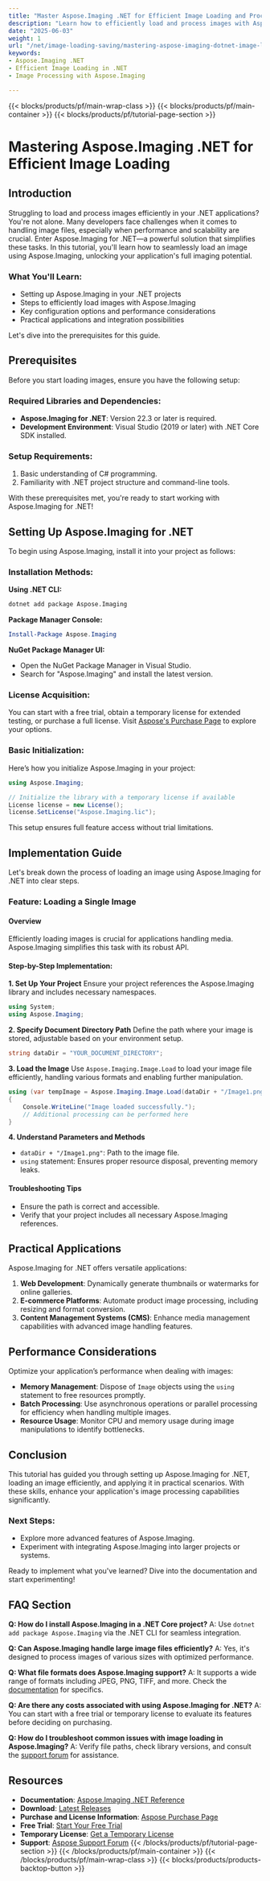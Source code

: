 ```yaml
---
title: "Master Aspose.Imaging .NET for Efficient Image Loading and Processing in Your Applications"
description: "Learn how to efficiently load and process images with Aspose.Imaging for .NET, enhancing your application's performance and scalability."
date: "2025-06-03"
weight: 1
url: "/net/image-loading-saving/mastering-aspose-imaging-dotnet-image-loading/"
keywords:
- Aspose.Imaging .NET
- Efficient Image Loading in .NET
- Image Processing with Aspose.Imaging

---
```


{{< blocks/products/pf/main-wrap-class >}}
{{< blocks/products/pf/main-container >}}
{{< blocks/products/pf/tutorial-page-section >}}
# Mastering Aspose.Imaging .NET for Efficient Image Loading

## Introduction
Struggling to load and process images efficiently in your .NET applications? You're not alone. Many developers face challenges when it comes to handling image files, especially when performance and scalability are crucial. Enter Aspose.Imaging for .NET—a powerful solution that simplifies these tasks. In this tutorial, you'll learn how to seamlessly load an image using Aspose.Imaging, unlocking your application's full imaging potential.

### What You'll Learn:
- Setting up Aspose.Imaging in your .NET projects
- Steps to efficiently load images with Aspose.Imaging
- Key configuration options and performance considerations
- Practical applications and integration possibilities

Let's dive into the prerequisites for this guide.

## Prerequisites
Before you start loading images, ensure you have the following setup:

### Required Libraries and Dependencies:
- **Aspose.Imaging for .NET**: Version 22.3 or later is required.
- **Development Environment**: Visual Studio (2019 or later) with .NET Core SDK installed.

### Setup Requirements:
1. Basic understanding of C# programming.
2. Familiarity with .NET project structure and command-line tools.

With these prerequisites met, you're ready to start working with Aspose.Imaging for .NET!

## Setting Up Aspose.Imaging for .NET
To begin using Aspose.Imaging, install it into your project as follows:

### Installation Methods:
**Using .NET CLI:**

```bash
dotnet add package Aspose.Imaging
```

**Package Manager Console:**

```powershell
Install-Package Aspose.Imaging
```

**NuGet Package Manager UI:**
- Open the NuGet Package Manager in Visual Studio.
- Search for "Aspose.Imaging" and install the latest version.

### License Acquisition:
You can start with a free trial, obtain a temporary license for extended testing, or purchase a full license. Visit [Aspose's Purchase Page](https://purchase.aspose.com/buy) to explore your options.

### Basic Initialization:
Here’s how you initialize Aspose.Imaging in your project:

```csharp
using Aspose.Imaging;

// Initialize the library with a temporary license if available
License license = new License();
license.SetLicense("Aspose.Imaging.lic");
```

This setup ensures full feature access without trial limitations.

## Implementation Guide
Let's break down the process of loading an image using Aspose.Imaging for .NET into clear steps.

### Feature: Loading a Single Image
#### Overview
Efficiently loading images is crucial for applications handling media. Aspose.Imaging simplifies this task with its robust API.

#### Step-by-Step Implementation:
**1. Set Up Your Project**
Ensure your project references the Aspose.Imaging library and includes necessary namespaces.

```csharp
using System;
using Aspose.Imaging;
```

**2. Specify Document Directory Path**
Define the path where your image is stored, adjustable based on your environment setup.

```csharp
string dataDir = "YOUR_DOCUMENT_DIRECTORY";
```

**3. Load the Image**
Use `Aspose.Imaging.Image.Load` to load your image file efficiently, handling various formats and enabling further manipulation.

```csharp
using (var tempImage = Aspose.Imaging.Image.Load(dataDir + "/Image1.png"))
{
    Console.WriteLine("Image loaded successfully.");
    // Additional processing can be performed here
}
```

**4. Understand Parameters and Methods**
- `dataDir + "/Image1.png"`: Path to the image file.
- `using` statement: Ensures proper resource disposal, preventing memory leaks.

#### Troubleshooting Tips
- Ensure the path is correct and accessible.
- Verify that your project includes all necessary Aspose.Imaging references.

## Practical Applications
Aspose.Imaging for .NET offers versatile applications:
1. **Web Development**: Dynamically generate thumbnails or watermarks for online galleries.
2. **E-commerce Platforms**: Automate product image processing, including resizing and format conversion.
3. **Content Management Systems (CMS)**: Enhance media management capabilities with advanced image handling features.

## Performance Considerations
Optimize your application’s performance when dealing with images:
- **Memory Management**: Dispose of `Image` objects using the `using` statement to free resources promptly.
- **Batch Processing**: Use asynchronous operations or parallel processing for efficiency when handling multiple images.
- **Resource Usage**: Monitor CPU and memory usage during image manipulations to identify bottlenecks.

## Conclusion
This tutorial has guided you through setting up Aspose.Imaging for .NET, loading an image efficiently, and applying it in practical scenarios. With these skills, enhance your application's image processing capabilities significantly.

### Next Steps:
- Explore more advanced features of Aspose.Imaging.
- Experiment with integrating Aspose.Imaging into larger projects or systems.

Ready to implement what you've learned? Dive into the documentation and start experimenting!

## FAQ Section
**Q: How do I install Aspose.Imaging in a .NET Core project?**
A: Use `dotnet add package Aspose.Imaging` via the .NET CLI for seamless integration.

**Q: Can Aspose.Imaging handle large image files efficiently?**
A: Yes, it's designed to process images of various sizes with optimized performance.

**Q: What file formats does Aspose.Imaging support?**
A: It supports a wide range of formats including JPEG, PNG, TIFF, and more. Check the [documentation](https://reference.aspose.com/imaging/net/) for specifics.

**Q: Are there any costs associated with using Aspose.Imaging for .NET?**
A: You can start with a free trial or temporary license to evaluate its features before deciding on purchasing.

**Q: How do I troubleshoot common issues with image loading in Aspose.Imaging?**
A: Verify file paths, check library versions, and consult the [support forum](https://forum.aspose.com/c/imaging/10) for assistance.

## Resources
- **Documentation**: [Aspose.Imaging .NET Reference](https://reference.aspose.com/imaging/net/)
- **Download**: [Latest Releases](https://releases.aspose.com/imaging/net/)
- **Purchase and License Information**: [Aspose Purchase Page](https://purchase.aspose.com/buy)
- **Free Trial**: [Start Your Free Trial](https://releases.aspose.com/imaging/net/)
- **Temporary License**: [Get a Temporary License](https://purchase.aspose.com/temporary-license/)
- **Support**: [Aspose Support Forum](https://forum.aspose.com/c/imaging/10)
{{< /blocks/products/pf/tutorial-page-section >}}
{{< /blocks/products/pf/main-container >}}
{{< /blocks/products/pf/main-wrap-class >}}
{{< blocks/products/products-backtop-button >}}